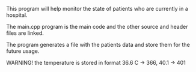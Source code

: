 This program will help monitor the state of patients who are currently in a hospital.

The main.cpp program is the main code and the other source and header files are linked.

The program generates a file with the patients data and store them for the future usage.

WARNING! the temperature is stored in format 36.6 C -> 366, 40.1 -> 401
